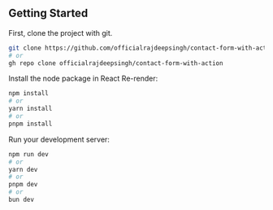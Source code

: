 ## Getting Started

First, clone the project with git.

```bash
git clone https://github.com/officialrajdeepsingh/contact-form-with-action.git
# or
gh repo clone officialrajdeepsingh/contact-form-with-action
```

Install the node package in React Re-render:

```bash
npm install
# or
yarn install
# or
pnpm install
```

Run your development server:

```bash
npm run dev
# or
yarn dev
# or
pnpm dev
# or
bun dev
```

